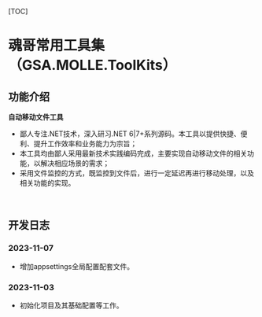 [TOC]

# 魂哥常用工具集（GSA.MOLLE.ToolKits）

## 功能介绍

**自动移动文件工具**

- 鄙人专注.NET技术，深入研习.NET 6|7+系列源码。本工具以提供快捷、便利、提升工作效率和业务能力为宗旨；
- 本工具均由鄙人采用最新技术实践编码完成，主要实现自动移动文件的相关功能，以解决相应场景的需求；
- 采用文件监控的方式，既监控到文件后，进行一定延迟再进行移动处理，以及相关功能的实现。

<br>

## 开发日志

### 2023-11-07
- 增加appsettings全局配置配套文件。

### 2023-11-03
- 初始化项目及其基础配置等工作。
